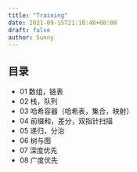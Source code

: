 ```yaml
---
title: "Training"
date: 2021-09-15T21:18:48+08:00
draft: false
author: Sunny
---
```


## 目录

- 01  数组，链表
- 02  栈，队列
- 03  哈希容器（哈希表，集合，映射）
- 04  前缀和，差分，双指针扫描
- 05  递归，分治
- 06  树与图
- 07  深度优先
- 08  广度优先

